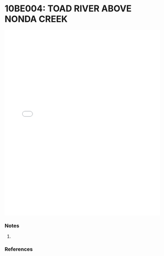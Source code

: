# 10BE004: TOAD RIVER ABOVE NONDA CREEK

<iframe src="/_static/stations/10BE004_fdc.html" width="100%" height="600" frameborder="0"></iframe>

### Notes
1. 

### References

